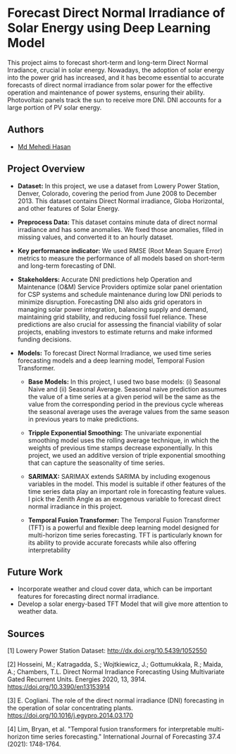 # Forecast Direct Normal Irradiance of Solar Energy using Deep Learning Model 

This project aims to forecast short-term and long-term Direct Normal Irradiance, crucial in solar energy. Nowadays, the adoption of solar energy into the power grid has increased, and it has become essential to accurate forecasts of direct normal irradiance from solar power for the effective operation and maintenance of power systems, ensuring their ability. Photovoltaic panels track the sun to receive more DNI. DNI accounts for a large portion of PV solar energy.

## Authors
- [Md Mehedi Hasan](https://github.com/mmh52)

## Project Overview

- **Dataset:** In this project, we use a dataset from Lowery Power Station, Denver, Colorado, covering the period from June 2008 to December 2013. This dataset contains Direct Normal irradiance, Globa Horizontal, and other features of Solar Energy. 

- **Preprocess Data:** This dataset contains minute data of direct normal irradiance and has some anomalies. We fixed those anomalies, filled in missing values, and converted it to an hourly dataset.

- **Key performance indicator:** We used RMSE (Root Mean Square Error) metrics to measure the performance of all models based on short-term and long-term forecasting of DNI.

- **Stakeholders:** Accurate DNI predictions help Operation and Maintenance (O&M) Service Providers optimize solar panel orientation for CSP systems and schedule maintenance during low DNI periods to minimize disruption. Forecasting DNI also aids grid operators in managing solar power integration, balancing supply and demand, maintaining grid stability, and reducing fossil fuel reliance. These predictions are also crucial for assessing the financial viability of solar projects, enabling investors to estimate returns and make informed funding decisions.

- **Models:** To forecast Direct Normal Irradiance, we used time series forecasting models and a deep learning model, Temporal Fusion Transformer.
  
     - **Base Models:** In this project, I used two base models: (i) Seasonal Naive and (ii) Seasonal Average. Seasonal naive prediction assumes the value of a 
       time series at a given period will be the same as the value from the corresponding period in the previous cycle whereas the seasonal average  uses the average values 
       from the same season in previous years to make predictions.
   
     - **Tripple Exponential Smoothing:** The univariate exponential smoothing model uses the rolling average technique, in which the weights of previous time stamps 
       decrease exponentially. In this project, we used an additive version of triple exponential smoothing that can capture the seasonality of time series. 
     
     - **SARIMAX:**  SARIMAX extends SARIMA by including exogenous variables in the model. This model is suitable if other features of the time series data play an important 
       role in forecasting feature values. I pick the Zenith Angle as an exogenous variable to forecast direct normal irradiance in this project.

    - **Temporal Fusion Transformer:** The Temporal Fusion Transformer (TFT) is a powerful and flexible deep learning model designed for multi-horizon time series 
      forecasting. TFT is particularly known for its ability to provide accurate forecasts while also offering interpretability


## Future Work 

- Incorporate weather and cloud cover data, which can be important features for forecasting direct normal irradiance.
- Develop a solar energy-based TFT Model that will give more attention to weather data.


## Sources
[1] Lowery Power Station Dataset: http://dx.doi.org/10.5439/1052550

[2] Hosseini, M.; Katragadda, S.; Wojtkiewicz, J.; Gottumukkala, R.; Maida, A.; Chambers, T.L. Direct Normal Irradiance Forecasting Using Multivariate Gated Recurrent Units. Energies 2020, 13, 3914. https://doi.org/10.3390/en13153914

[3] E. Cogliani. The role of the direct normal irradiance (DNI) forecasting in the operation of solar concentrating plants. https://doi.org/10.1016/j.egypro.2014.03.170

[4] Lim, Bryan, et al. "Temporal fusion transformers for interpretable multi-horizon time series forecasting." International Journal of Forecasting 37.4 (2021): 1748-1764.

